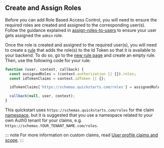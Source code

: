 ## Create and Assign Roles

Before you can add Role Based Access Control, you will need to ensure the required roles are created and assigned to the corresponding user(s).
Follow the guidance explained in [assign-roles-to-users](/users/assign-roles-to-users) to ensure your user gets assigned the `admin` role.

Once the role is created and assigned to the required user(s), you will need to create a [rule](/rules/current) that adds the role(s) to the Id Token so that it is available to your backend. To do so, go to the [new rule page](${manage_url}/#/rules/new) and create an empty rule. Then, use the following code for your rule:

``` js
function (user, context, callback) {
  const assignedRoles = (context.authorization || {}).roles;
  const idTokenClaims = context.idToken || {};

  idTokenClaims['https://schemas.quickstarts.com/roles'] = assignedRoles;

  callback(null, user, context);
}
```

This quickstart uses `https://schemas.quickstarts.com/roles` for the claim [namespace](/tokens/guides/create-namespaced-custom-claims), but it is suggested that you use a namespace related to your own Auth0 tenant for your claims, e.g. `https://schemas.YOUR_TENANT_NAME.com/roles`.

::: note
For more information on custom claims, read [User profile claims and scope](/api-auth/tutorials/adoption/scope-custom-claims).
:::